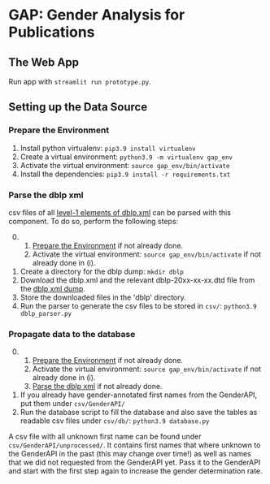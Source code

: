 # GAP: Gender Analysis for Publications

## The Web App
Run app with `streamlit run prototype.py`.

## Setting up the Data Source
### Prepare the Environment
1. Install python virtualenv: `pip3.9 install virtualenv`
2. Create a virtual environment: `python3.9 -m virtualenv gap_env`
3. Activate the virtual environment: `source gap_env/bin/activate`
4. Install the dependencies: `pip3.9 install -r requirements.txt`

### Parse the dblp xml
csv files of all [level-1 elements of dblp.xml](https://dblp.org/faq/16154937.html) can be parsed with this component.
To do so, perform the following steps:

0. 
   1. [Prepare the Environment](#prepare-the-environment) if not already done.
   2. Activate the virtual environment: `source gap_env/bin/activate` if not already done in (i).
1. Create a directory for the dblp dump: `mkdir dblp`
2. Download the dblp.xml and the relevant dblp-20xx-xx-xx.dtd file from the [dblp xml dump](https://dblp.org/xml/).
3. Store the downloaded files in the 'dblp' directory.
4. Run the parser to generate the csv files to be stored in `csv/`: `python3.9 dblp_parser.py`

### Propagate data to the database

0. 
   1. [Prepare the Environment](#prepare-the-environment) if not already done.
   2. Activate the virtual environment: `source gap_env/bin/activate` if not already done in (i).
   3. [Parse the dblp xml](#parse-the-dblp-xml) if not already done.
1. If you already have gender-annotated first names from the GenderAPI, put them under `csv/GenderAPI/`
2. Run the database script to fill the database and also save the tables as readable csv files under `csv/db/`:
`python3.9 database.py`

A csv file with all unknown first name can be found under `csv/GenderAPI/unprocessed/`. It contains first names that 
where unknown to the GenderAPI in the past (this may change over time!) as well as names that we did not requested from 
the GenderAPI yet. Pass it to the GenderAPI and start with the first step again to increase the gender
determination rate.
